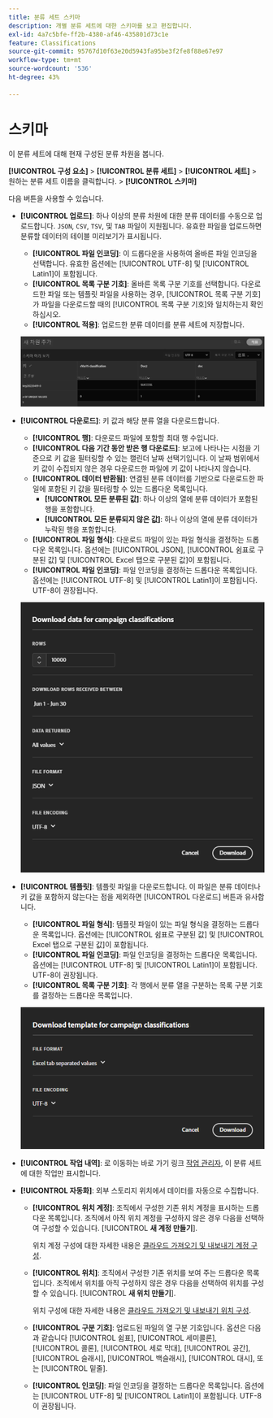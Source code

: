 ```yaml
---
title: 분류 세트 스키마
description: 개별 분류 세트에 대한 스키마를 보고 편집합니다.
exl-id: 4a7c5bfe-ff2b-4380-af46-435801d73c1e
feature: Classifications
source-git-commit: 95767d10f63e20d5943fa95be3f2fe8f88e67e97
workflow-type: tm+mt
source-wordcount: '536'
ht-degree: 43%

---
```


# 스키마

이 분류 세트에 대해 현재 구성된 분류 차원을 봅니다.

**[!UICONTROL 구성 요소]** > **[!UICONTROL 분류 세트]** > **[!UICONTROL 세트]** > 원하는 분류 세트 이름을 클릭합니다. > **[!UICONTROL 스키마]**

다음 버튼을 사용할 수 있습니다.

<!--* **[!UICONTROL Add]**: Adds an empty row so that you can add a classification dimension to the schema.-->
* **[!UICONTROL 업로드]**: 하나 이상의 분류 차원에 대한 분류 데이터를 수동으로 업로드합니다. `JSON`, `CSV`, `TSV`, 및 `TAB` 파일이 지원됩니다. 유효한 파일을 업로드하면 분류할 데이터의 테이블 미리보기가 표시됩니다.
   * **[!UICONTROL 파일 인코딩]**: 이 드롭다운을 사용하여 올바른 파일 인코딩을 선택합니다. 유효한 옵션에는 [!UICONTROL UTF-8] 및 [!UICONTROL Latin1]이 포함됩니다.
   * **[!UICONTROL 목록 구분 기호]**: 올바른 목록 구분 기호를 선택합니다. 다운로드한 파일 또는 템플릿 파일을 사용하는 경우, [!UICONTROL 목록 구분 기호]가 파일을 다운로드할 때의 [!UICONTROL 목록 구분 기호]와 일치하는지 확인하십시오.
   * **[!UICONTROL 적용]**: 업로드한 분류 데이터를 분류 세트에 저장합니다.

  ![분류 세트 업로드](../../assets/classification-set-upload.png)

* **[!UICONTROL 다운로드]**: 키 값과 해당 분류 열을 다운로드합니다.
   * **[!UICONTROL 행]**: 다운로드 파일에 포함할 최대 행 수입니다.
   * **[!UICONTROL 다음 기간 동안 받은 행 다운로드]**: 보고에 나타나는 시점을 기준으로 키 값을 필터링할 수 있는 캘린더 날짜 선택기입니다. 이 날짜 범위에서 키 값이 수집되지 않은 경우 다운로드한 파일에 키 값이 나타나지 않습니다.
   * **[!UICONTROL 데이터 반환됨]**: 연결된 분류 데이터를 기반으로 다운로드한 파일에 포함된 키 값을 필터링할 수 있는 드롭다운 목록입니다.
      * **[!UICONTROL 모든 분류된 값]**: 하나 이상의 열에 분류 데이터가 포함된 행을 포함합니다.
      * **[!UICONTROL 모든 분류되지 않은 값]**: 하나 이상의 열에 분류 데이터가 누락된 행을 포함합니다.
   * **[!UICONTROL 파일 형식]**: 다운로드 파일이 있는 파일 형식을 결정하는 드롭다운 목록입니다. 옵션에는 [!UICONTROL JSON], [!UICONTROL 쉼표로 구분된 값] 및 [!UICONTROL Excel 탭으로 구분된 값]이 포함됩니다.
   * **[!UICONTROL 파일 인코딩]**: 파일 인코딩을 결정하는 드롭다운 목록입니다. 옵션에는 [!UICONTROL UTF-8] 및 [!UICONTROL Latin1]이 포함됩니다. UTF-8이 권장됩니다.

  ![분류 세트 다운로드](../../assets/classification-set-download.png)

* **[!UICONTROL 템플릿]**: 템플릿 파일을 다운로드합니다. 이 파일은 분류 데이터나 키 값을 포함하지 않는다는 점을 제외하면 [!UICONTROL 다운로드] 버튼과 유사합니다.
   * **[!UICONTROL 파일 형식]**: 템플릿 파일이 있는 파일 형식을 결정하는 드롭다운 목록입니다. 옵션에는 [!UICONTROL 쉼표로 구분된 값] 및 [!UICONTROL Excel 탭으로 구분된 값]이 포함됩니다.
   * **[!UICONTROL 파일 인코딩]**: 파일 인코딩을 결정하는 드롭다운 목록입니다. 옵션에는 [!UICONTROL UTF-8] 및 [!UICONTROL Latin1]이 포함됩니다. UTF-8이 권장됩니다.
   * **[!UICONTROL 목록 구분 기호]**: 각 행에서 분류 열을 구분하는 목록 구분 기호를 결정하는 드롭다운 목록입니다.

  ![분류 세트 템플릿](../../assets/classification-set-template.png)

* **[!UICONTROL 작업 내역]**: 로 이동하는 바로 가기 링크 [작업 관리자](../job-manager.md), 이 분류 세트에 대한 작업만 표시합니다.
* **[!UICONTROL 자동화]**: 외부 스토리지 위치에서 데이터를 자동으로 수집합니다.
   * **[!UICONTROL 위치 계정]**: 조직에서 구성한 기존 위치 계정을 표시하는 드롭다운 목록입니다. 조직에서 아직 위치 계정을 구성하지 않은 경우 다음을 선택하여 구성할 수 있습니다. [!UICONTROL **새 계정 만들기**].

     위치 계정 구성에 대한 자세한 내용은 [클라우드 가져오기 및 내보내기 계정 구성](/help/components/locations/configure-import-accounts.md).

   * **[!UICONTROL 위치]**: 조직에서 구성한 기존 위치를 보여 주는 드롭다운 목록입니다. 조직에서 위치를 아직 구성하지 않은 경우 다음을 선택하여 위치를 구성할 수 있습니다. [!UICONTROL **새 위치 만들기**].

     위치 구성에 대한 자세한 내용은 [클라우드 가져오기 및 내보내기 위치 구성](/help/components/locations/configure-import-locations.md).

   * **[!UICONTROL 구분 기호]**: 업로드된 파일의 열 구분 기호입니다. 옵션은 다음과 같습니다 [!UICONTROL 쉼표], [!UICONTROL 세미콜론], [!UICONTROL 콜론], [!UICONTROL 세로 막대], [!UICONTROL 공간], [!UICONTROL 슬래시], [!UICONTROL 백슬래시], [!UICONTROL 대시], 또는 [!UICONTROL 밑줄].

   * **[!UICONTROL 인코딩]**: 파일 인코딩을 결정하는 드롭다운 목록입니다. 옵션에는 [!UICONTROL UTF-8] 및 [!UICONTROL Latin1]이 포함됩니다. UTF-8이 권장됩니다.
